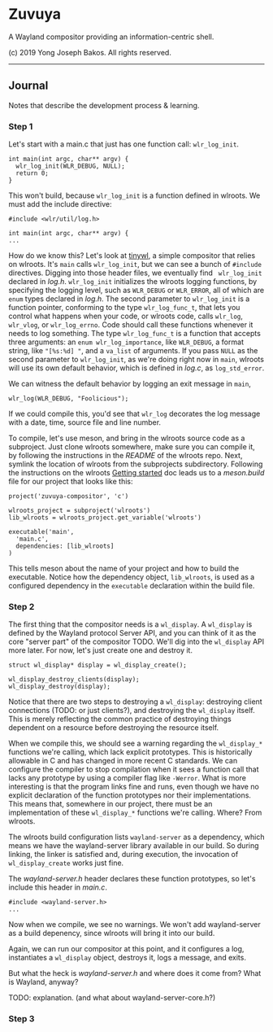 # Zuvuya

A Wayland compositor providing an information-centric shell.

(c) 2019 Yong Joseph Bakos. All rights reserved.

---

## Journal

Notes that describe the development process & learning.

### Step 1

Let's start with a main.c that just has one function call: `wlr_log_init`.

```
int main(int argc, char** argv) {
  wlr_log_init(WLR_DEBUG, NULL);
  return 0;
}
```

This won't build, because `wlr_log_init` is a function defined in wlroots.
We must add the include directive:

```
#include <wlr/util/log.h>

int main(int argc, char** argv) {
...
```

How do we know this? Let's look at [tinywl](https://github.com/swaywm/wlroots/tree/master/tinywl), a simple compositor that relies on wlroots.
It's `main` calls `wlr_log_init`, but we can see a bunch of `#include`
directives. Digging into those header files, we eventually find `
wlr_log_init` declared in _log.h_. `wlr_log_init` initializes the wlroots
logging functions, by specifying the logging level, such as `WLR_DEBUG` or
`WLR_ERROR`, all of which are `enum` types declared in _log.h_. The
second parameter to `wlr_log_init` is a function pointer, conforming to
the type `wlr_log_func_t`, that lets you control what happens when your
code, or wlroots code, calls `wlr_log`, `wlr_vlog`, or `wlr_log_errno`.
Code should call these functions whenever it needs to log something.
The type `wlr_log_func_t` is a function that accepts three arguments: an
`enum wlr_log_importance`, like `WLR_DEBUG`, a format string, like
`"[%s:%d] "`, and a `va_list` of arguments. If you pass `NULL` as the
second parameter to `wlr_log_init`, as we're doing right now in `main`,
wlroots will use its own default behavior, which is defined in _log.c_,
as `log_std_error`.

We can witness the default behavior by logging an exit message in `main`,

```
wlr_log(WLR_DEBUG, "Foolicious");
```

If we could compile this, you'd see that `wlr_log` decorates the log message
with a date, time, source file and line number.

To compile, let's use meson, and bring in the wlroots source code as a
subproject. Just clone wlroots somewhere, make sure you can compile it,
by following the instructions in the _README_ of the wlroots repo.
Next, symlink the location of wlroots from the subprojects subdirectory.
Following the instructions on the wlroots [Getting started](https://github.com/swaywm/wlroots/wiki/Getting-started) doc leads us to
a _meson.build_ file for our project that looks like this:

```
project('zuvuya-compositor', 'c')

wlroots_project = subproject('wlroots')
lib_wlroots = wlroots_project.get_variable('wlroots')

executable('main',
  'main.c',
  dependencies: [lib_wlroots]
)
```

This tells meson about the name of your project and how to build the
executable. Notice how the dependency object, `lib_wlroots`, is used as
a configured dependency in the `executable` declaration within the build
file.

### Step 2

The first thing that the compositor needs is a `wl_display`. A `wl_display`
is defined by the Wayland protocol Server API, and you can think of it
as the core "server part" of the compositor TODO. We'll dig into the
`wl_display` API more later. For now, let's just create one and destroy it.

```
struct wl_display* display = wl_display_create();

wl_display_destroy_clients(display);
wl_display_destroy(display);
```

Notice that there are two steps to destroying a `wl_display`: destroying
client connections (TODO: or just clients?), and destroying the `wl_display`
itself. This is merely reflecting the common practice of destroying things
dependent on a resource before destroying the resource itself.

When we compile this, we should see a warning regarding the `wl_display_*`
functions we're calling, which lack explicit prototypes. This is historically
allowable in C and has changed in more recent C standards. We can configure the
compiler to stop compilation when it sees a function call that lacks any
prototype by using a compiler flag like `-Werror`. What is more interesting is
that the program links fine and runs, even though we have no explicit declaration of the function prototypes nor their implementations. This means
that, somewhere in our project, there must be an implementation of these
`wl_display_*` functions we're calling. Where? From wlroots.

The wlroots build configuration lists `wayland-server` as a dependency, which
means we have the wayland-server library available in our build. So during
linking, the linker is satisfied and, during execution, the invocation of
`wl_display_create` works just fine.

The _wayland-server.h_ header declares these function prototypes, so let's
include this header in _main.c_.

```
#include <wayland-server.h>
...
```

Now when we compile, we see no warnings. We won't add wayland-server as a
build depenency, since wlroots will bring it into our build.

Again, we can run our compositor at this point, and it configures a log,
instantiates a `wl_display` object, destroys it, logs a message, and exits.

But what the heck is _wayland-server.h_ and where does it come from? What
is Wayland, anyway?

TODO: explanation. (and what about wayland-server-core.h?)

### Step 3


